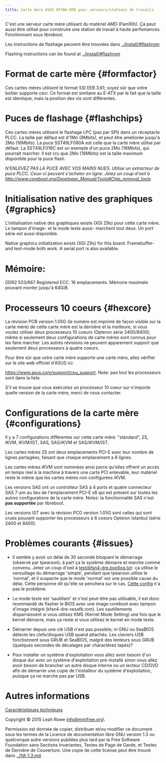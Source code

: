 ```yaml
---
title: Carte mère ASUS KFSN4-DRE pour serveurs/stations de travails
...
```


C'est une serveur carte mère utilisant du matériel AMD (Fam10h). Ça peut aussi
être utilisé pour construire une station de travail à haute perfomances.
Fonctionnant sous libreboot.

Les instructions de flashage peuvent être trouvées dans
[../install/#flashrom](../install/#flashrom)

Flashing instructions can be found at
[../install/\#flashrom](../install/#flashrom)

Format de carte mère {#formfactor}
===========

Ces cartes mères utilisent le format SSI EEB 3.61; soyez sûr que votre boitier
supporte ceci. Ce format est similaire au E-ATX par le fait que la taille est
identique, mais la position des vis sont différentes.

Puces de flashage {#flashchips}
===========

Ces cartes mères utilisent le flashage LPC (pas par SPI) dans un réceptacle
PLCC. La taille par défaut est d'1Mo (8Mbits), et peut être améliorée jusqu'à
2Mo (16Mbits).
La puce SST49LF080A est celle que la carte mère utilise par défaut.
La SST49LF016C est un exemple d'un puce 2Mo (16Mbits), qui pourrait marcher.
Il est cru que 2Mo (16Mbits) est la taille maximum disponible pour la puce
flash.

*N'ENLEVEZ PAS LA PUCE AVEC VOS MAINS NUES. Utilise un extracteur de puce
PLCC. Ceux-ci peuvent s'acheter en ligne. Jetez un coup d'oeil à
<http://www.coreboot.org/Developer_Manual/Tools#Chip_removal_tools>*

Initialisation native des graphiques {#graphics}
==============================

L'initialisation native des graphiques existe (XGI Z9s) pour cette carte mère.
Le tampon d'image- et le mode texte aussi- marchent tout deux. Un port série
est aussi disponible.

Native graphics initialization exists (XGI Z9s) for this board.
Framebuffer- and text-mode both work. A serial port is also available.

Mémoire:
======

DDR2 533/667 Registered ECC. 16 emplacements. Mémoire maximale pouvant monter
jusqu'à 64GiB.


Processeurs 10 coeurs {#hexcore}
=============

La révision PCB version 1.05G (le numéro est imprimé de façon visible sur la carte mère) de cette carte mère est la dernière et la
meilleure, si vous voulez utiliser deux processeurs 10 coeurs (Opteron série
2400/8400), même si seulement deux configurations de carte mères sont connus
pour les faire marcher. Les autres révisions ne peuvent apparement support que
seulement deux processeurs à quatre coeurs.

Pour être sûr que votre carte mère supporte une carte mère, allez vérifier sur
le site web officiel d'ASUS ici:

<https://www.asus.com/support/cpu_support>. Note: pas tout les processeurs
sont dans la liste.

S'il se trouve que vous exécutiez un processeur 10 coeur sur n'importe quelle
version de la carte mère, merci de nous contacter.

Configurations de la carte mère {#configurations}
==============

Il y a 7 configurations différentes sur cette carte mère: "standard", 2S,
iKVM, iKVM/IST, SAS, SAS/iKVM et SAS/iKVM/IST.

Les cartes mères 2S ont deux emplacements PCI-E avec leur nombre de lignes
partagées, faisant que chaque emplacement a 8 lignes.

Les cartes mères iKVM sont nommées ainsi parce qu'elles offrent un accés en
temps réel à la machine à travers une carte PCI enlevable, leur matériel reste
le même que les cartes mères non configurées iKVM.

Les versions SAS ont un controlleur SAS à 4 ports et quatre connecteur SAS
7-pin au lieu de l'emplacement PCI-E x8 qui est présent sur toutes les autres
configurations de la carte mère.
Notez: la fonctionnalité SAS n'est **pas supportée** par libreboot.

Les versions IST avec la révision PCG version 1.05G sont celles qui sont crues
pouvant supporter les processeurs à 6 coeurs Opteron Istanbul (série 2400 et
8400).

Problèmes courants {#issues}
==============

-   Il semble y avoir un délai de 30 seconde bloquant le démarrage (observé
    par tpearson); à part ça le système démarre et marche comme convenu. Jetez
    un coup d'oeil à [text/kfsn4-dre.bootlog.txt](text/ksfn4-dre/bootlog.txt)-
    ça utilise le verouillage du démarrage 'simple', pendant que tpearson
    utilise le 'normal', et il suspecte que le mode 'normal' est une possible
    cause du délai. Cette personne dit qu'elle se penchera sur le cas.
    [Cette
    config](http://review.coreboot.org/gitweb?p=board-status.git;a=blob;f=asus/kfsn4-dre/4.0-10101-g039edeb/2015-06-27T03:59:16Z/config.txt;h=4742905c185a93fbda8eb14322dd82c70641aef0;hb=055f5df4e000a97453dfad6c91c2d06ea22b8545)
    n'a pas le problème.

-   Le mode texte est 'sautillant' et n'est peut-être pas utilisable, il est
    donc reommandé de flasher le BIOS avec une image coreboot avec tampon
    d'image intégré (kfsn4-dre-vesafb.rom).
    Les sautillements disparraissent si vous utilisez KMS (Kernel Mode
    Setting) une fois que le kernel démarre, mais ça reste si vous utilisez le
    kernel en mode texte.
-   Démarrer depuis une clé USB n'est pas possible; ni GNU ou SeaBIOS détecte
    les clefs/disques USB quand attachés. Les claviers USB fonctionnent sous
    GRUB et SeaBIOS, malgré des lenteurs sous GRUB (quelques secondes de
    décalages par charactères tapés)?
-   Pour installer un système d'exploitation vous allez avoir besoin d'un
    disque dur avec un système d'exploitation pré-installé sinon vous allez
    avoir besoin de brancher un autre disque interne ou un lecteur CD/DVD afin
    de démarrer une copie de l'installeur du système d'exploitation, puisque
    ça ne marche pas par USB.


Autres informations
=================

[Caractéristiques techniques](https://web.archive.org/web/20181212180051/http://ftp.tekwind.co.jp/pub/asustw/mb/Socket%20F/KFSN4-DRE/Manual/e3335_kfsn4-dre.pdf)

Copyright © 2015 Leah Rowe <info@minifree.org>\

Permission est donnée de copier, distribuer et/ou modifier ce document
sous les termes de la Licence de documentation libre GNU version 1.3 ou
quelconque autre versions publiées plus tard par la Free Software Foundation
sans Sections Invariantes,  Textes de Page de Garde, et Textes de Dernière de Couverture.
Une copie de cette license peut être trouvé dans [../fdl-1.3.md](fdl-1.3.md).
